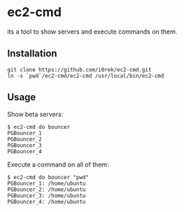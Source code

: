 # ec2-cmd

its a tool to show servers and execute commands on them.

## Installation

```
git clone https://github.com/i0rek/ec2-cmd.git
ln -s `pwd`/ec2-cmd/ec2-cmd /usr/local/bin/ec2-cmd
```

## Usage

Show beta servers:

```
$ ec2-cmd do bouncer
PGBouncer_1
PGBouncer_2
PGBouncer_3
PGBouncer_4
```

Execute a command on all of them:

```
$ ec2-cmd do bouncer "pwd"
PGBouncer_1: /home/ubuntu
PGBouncer_2: /home/ubuntu
PGBouncer_3: /home/ubuntu
PGBouncer_4: /home/ubuntu
```
